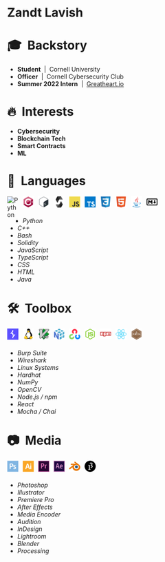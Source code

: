 # Zandt Lavish

## <h1> 🎓&nbsp; Backstory </h1>

- <b>Student</b> &nbsp;|&nbsp; Cornell University </b>
- <b>Officer</b> &nbsp;|&nbsp; Cornell Cybersecurity Club
- <b>Summer 2022 Intern</b> &nbsp;|&nbsp; <a href="https://www.greatheart.io/"> Greatheart.io </a>


## <h1> 🔥&nbsp; Interests </h1>

- <b>Cybersecurity</b>
- <b>Blockchain Tech</b>
- <b>Smart Contracts</b>
- <b>ML</b>


## <h1> 📖&nbsp; Languages </h1>

<img align="left" alt="Python" width="26px" src="https://cdn.jsdelivr.net/gh/devicons/devicon/icons/python/python-original.svg" style="padding-right:10px;" />

<img align="left" alt="C++" width="26px" src="./src/svg/cplusplus-original.svg" style="padding-right:10px;" />

<img align="left" alt="Bash" width="26px" src="./src/svg/bash-original.svg" style="padding-right:10px;" />

<img align="left" alt="Solidity" width="26px" src="./src/svg/solidity-original.svg" style="padding-right:10px;" />

<img align="left" alt="JS" width="26px" src="./src/svg/javascript-original.svg" style="padding-right:10px;" />

<img align="left" alt="TS" width="26px" src="./src/svg/typescript-original.svg" style="padding-right:10px;" />

<img align="left" alt="CSS3" width="26px" src="./src/svg/css3-original.svg" style="padding-right:10px;" />

<img align="left" alt="HTML5" width="26px" src="./src/svg/html5-original.svg" style="padding-right:10px;" />

<img align="left" alt="Java" width="26px" src="./src/svg/java-original.svg" style="padding-right:10px;" />

<img align="left" alt="MD" width="26px" src="./src/svg/markdown-original.svg" style="padding-right:10px;" />

<br><br>
<i>
- Python
- C++
- Bash
- Solidity
- JavaScript
- TypeScript
- CSS
- HTML
- Java
</i>


## <h1> 🛠&nbsp; Toolbox </h1>

<img align="left" alt="BurpSuite" width="26px" src="./src/svg/burp-suite-professional-icon-clr-50.svg" style="padding-right:10px;" />

<img align="left" alt="Linux" width="26px" src="./src/svg/linux-original.svg" style="padding-right:10px;" />

<img align="left" alt="Vim" width="26px" src="./src/svg/vim-original.svg" style="padding-right:10px;" />

<!-- <img align="left" alt="RaspberryPi" width="26px" src="./src/svg/raspberrypi-original.svg" style="padding-right:10px;" /> -->

<img align="left" alt="Mocha" width="26px" src="./src/svg/numpy-original.svg" style="padding-right:10px;" />

<img align="left" alt="Mocha" width="26px" src="./src/svg/opencv-original.svg" style="padding-right:10px;" />

<img align="left" alt="nodeJS" width="26px" src="./src/svg/nodejs-original.svg" style="padding-right:10px;" />

<img align="left" alt="npm" width="26px" src="./src/svg/npm-original-wordmark.svg" style="padding-right:10px;" />

<img align="left" alt="React" width="26px" src="./src/svg/react-original.svg" style="padding-right:10px;" />

<img align="left" alt="Mocha" width="26px" src="./src/svg/mocha-plain.svg" style="padding-right:10px;" />

<br><br>
<i>
- Burp Suite
- Wireshark
- Linux Systems
- Hardhat
- NumPy
- OpenCV
- Node.js / npm
- React
- Mocha / Chai
</i>


## <h1> 📷&nbsp; Media </h1>

<img align="left" alt="Photoshop" width="26px" src="./src/svg/photoshop-plain.svg" style="padding-right:10px;" />

<img align="left" alt="Illustrator" width="26px" src="./src/svg/illustrator-plain.svg" style="padding-right:10px;" />

<img align="left" alt="PremierPro" width="26px" src="./src/svg/premierepro-original.svg" style="padding-right:10px;" />

<img align="left" alt="AfterEffects" width="26px" src="./src/svg/aftereffects-original.svg" style="padding-right:10px;" />

<img align="left" alt="Blender" width="26px" src="./src/svg/blender-original.svg" style="padding-right:10px;" />

<img align="left" alt="Processing" width="26px" src="./src/svg/processing-plain.svg" style="padding-right:10px;" />

<br><br>
<i>
- Photoshop
- Illustrator
- Premiere Pro
- After Effects
- Media Encoder
- Audition
- InDesign
- Lightroom
- Blender
- Processing
</i>
